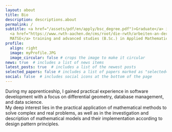 ```yaml
---
layout: about
title: Bio
description: descriptions.about
permalink: /
subtitle: <a href="/assets/pdf/en/apply/bsc_degree.pdf")>Graduate</a> in Applied Mathematics with completed 
  <a href="https://www.rwth-aachen.de/cms/root/die-rwth/arbeiten-an-der-rwth/berufsausbildung/ausbildungsberufe/~vsa/math-techn-softwareentwickler/?lidx=1"> 
  MATSE</a> training and advanced studies (B.Sc.) in Applied Mathematics and Computer Science at <a href='https://www.fh-aachen.de/en/'>University of Applied Sciences</a>, <a href='https://goo.gl/maps/k26ohyjwZuf9Vt949'> Aachen</a>.
profile:
  align: right
  image: myProfile.JPG
  image_circular: false # crops the image to make it circular
news: true  # includes a list of news items
latest_posts: true  # includes a list of the newest posts
selected_papers: false # includes a list of papers marked as "selected={true}"
social: false  # includes social icons at the bottom of the page
---
```


During my apprenticeship, I gained practical experience in software development with a focus on differential geometry, database management, and data science.<br>
My deep interest lies in the practical application of mathematical methods to solve complex and real problems, as well as in the investigation and description of mathematical models and their implementation according to design pattern principles.

